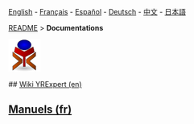 [English](./README_en.md) - [Français](./README_fr.md) - [Español](./README_es.md) - [Deutsch](./README_de.md) - [中文](./README_zh.md) - [日本語](./README_ja.md)

[README](./README.md) > **Documentations**

![yrexpert_logo.png](./wiki/fr/yrexpert_logo.png)

## [Wiki YRExpert (en)](./wiki/HOME.md)

## [Manuels (fr)](https://github.com/yrelay/yrexpert-documents/tree/master/manuels/French)